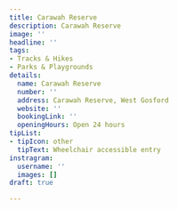 ```yaml
---
title: Carawah Reserve
description: Carawah Reserve
image: ''
headline: ''
tags:
- Tracks & Hikes
- Parks & Playgrounds
details:
  name: Carawah Reserve
  number: ''
  address: Carawah Reserve, West Gosford
  website: ''
  bookingLink: ''
  openingHours: Open 24 hours
tipList:
- tipIcon: other
  tipText: Wheelchair accessible entry
instragram:
  username: ''
  images: []
draft: true

---
```

